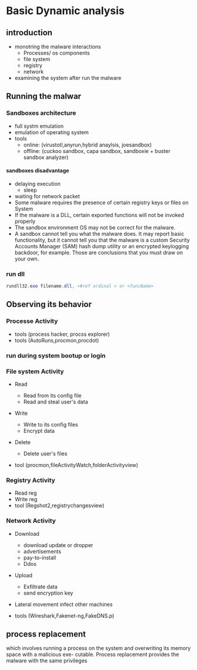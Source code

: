 
# Basic Dynamic analysis 

## introduction
- monotring the malware interactions
    - Processes/ os components
    - file system 
    - registry
    - network 
- examining the system after run the malware

## Running the malwar 
### Sandboxes architecture 
- full systm emulation
- emulation of operating system
- tools 
    - online: (virustotl,anyrun,hybrid anaylsis, joesandbox)
    - offline: (cuckoo sandbox, capa sandbox,   sandboxie + buster sandbox analyzer)

#### sandboxes disadvantage 
- delaying execution 
    - sleep 
- waiting for network packet 
- Some malware requires the presence of certain registry keys or files on System 
- If the malware is a DLL, certain exported functions will not be invoked properly 
- The sandbox environment OS may not be correct for the malware. 
- A sandbox cannot tell you what the malware does. It may report basic
functionality, but it cannot tell you that the malware is a custom Security
Accounts Manager (SAM) hash dump utility or an encrypted keylogging
backdoor, for example. Those are conclusions that you must draw on
your own.

### run dll 
```powershell
rundll32.exe filename.dll, <#ref ordinal > or <funcName>
```

## Observing its behavior
### Processe Activity 
- tools (process hacker, procss explorer) 
- tools (AutoRuns,procmon,procdot)

### run during system bootup or login 

### File system Activity
- Read 
    - Read from its config file
    - Read and steal user's data 
- Write 
    - Write to its config files
    - Encrypt data 
- Delete 
    - Delete user's files   

- tool (procmon,fileActivityWatch,folderActivityview)
### Registry Activity 
- Read reg
- Write reg
- tool (Regshot2,registrychangesview)

### Network Activity
- Download 
    - download update or dropper
    - advertisements
    - pay-to-install
    - Ddos
- Upload
    - Exfiltrate data 
    - send encryption key
- Lateral movement
    infect other machines

- tools (Wireshark,Fakenet-ng,FakeDNS.p)
## process replacement 
which involves running a
process on the system and overwriting its memory space with a malicious exe-
cutable. Process replacement provides the malware with the same privileges

